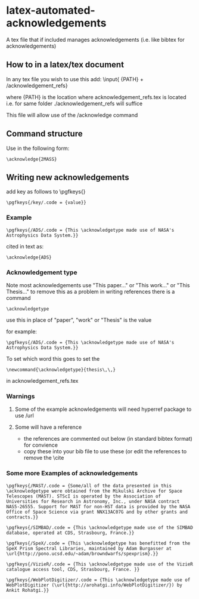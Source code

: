 # latex-automated-acknowledgements
A tex file that if included manages acknowledgements (i.e. like bibtex for acknowledgements)

## How to in a latex/tex document

In any tex file you wish to use this add:
\input{ {PATH} + /acknowledgement_refs}

where {PATH} is the location where acknowledgement_refs.tex is located
i.e. for same folder ./acknowledgement_refs will suffice

This file will allow use of the /acknowledge command

## Command structure

Use in the following form:
```
\acknowledge{2MASS}
```
## Writing new acknowledgements

add key as follows to \pgfkeys{}
```
\pgfkeys{/key/.code = {value}}
```
### Example
```
\pgfkeys{/ADS/.code = {This \acknowledgetype made use of NASA's Astrophysics Data System.}}
```
cited in text as:
```
\acknowledge{ADS}
```
### Acknowledgement type

Note most acknowledgements use "This paper..." or "This work..." or "This Thesis..." to remove this as a problem in writing references there is a command 
```
\acknowledgetype
```
use this in place of "paper", "work" or "Thesis" is the value

for example:
```
\pgfkeys{/ADS/.code = {This \acknowledgetype made use of NASA's Astrophysics Data System.}}
```

To set which word this goes to set the 
```
\newcommand{\acknowledgetype}{thesis\,\,}
```
in acknowledgement_refs.tex

### Warnings

1) Some of the example acknowledgements will need hyperref package to use /url

2) Some will have a reference
   - the references are commented out below (in standard bibtex format) for convience
   - copy these into your bib file to use these (or edit the references to remove the \cite


### Some more Examples of acknowledgements

```
\pgfkeys{/MAST/.code = {Some/all of the data presented in this \acknowledgetype were obtained from the Mikulski Archive for Space Telescopes (MAST). STScI is operated by the Association of Universities for Research in Astronomy, Inc., under NASA contract NAS5-26555. Support for MAST for non-HST data is provided by the NASA Office of Space Science via grant NNX13AC07G and by other grants and contracts.}}

\pgfkeys{/SIMBAD/.code = {This \acknowledgetype made use of the SIMBAD database, operated at CDS, Strasbourg, France.}}

\pgfkeys{/SpeX/.code = {This \acknowledgetype has benefitted from the SpeX Prism Spectral Libraries, maintained by Adam Burgasser at \url{http://pono.ucsd.edu/~adam/browndwarfs/spexprism}.}}

\pgfkeys{/VizieR/.code = {This \acknowledgetype made use of the VizieR catalogue access tool, CDS, Strasbourg, France. }}

\pgfkeys{/WebPlotDigitizer/.code = {This \acknowledgetype made use of WebPlotDigitizer (\url{http://arohatgi.info/WebPlotDigitizer/}) by Ankit Rohatgi.}}
```
